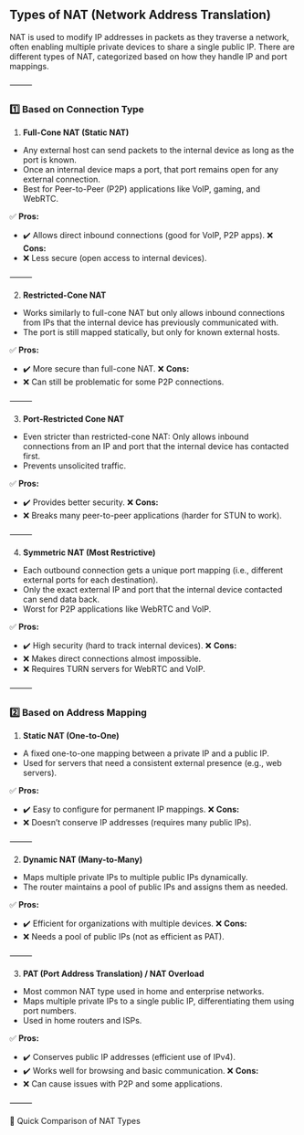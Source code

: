 
## Types of NAT (Network Address Translation)

NAT is used to modify IP addresses in packets as they traverse a network, often enabling multiple private devices to share a single public IP. There are different types of NAT, categorized based on how they handle IP and port mappings.

⸻

### 1️⃣ Based on Connection Type

1. **Full-Cone NAT (Static NAT)**
* Any external host can send packets to the internal device as long as the port is known.
* Once an internal device maps a port, that port remains open for any external connection.
* Best for Peer-to-Peer (P2P) applications like VoIP, gaming, and WebRTC.

✅ **Pros:**
* ✔️ Allows direct inbound connections (good for VoIP, P2P apps).
❌ **Cons:**
* ❌ Less secure (open access to internal devices).

⸻

2. **Restricted-Cone NAT**
* Works similarly to full-cone NAT but only allows inbound connections from IPs that the internal device has previously communicated with.
* The port is still mapped statically, but only for known external hosts.

✅ **Pros:**
* ✔️ More secure than full-cone NAT.
❌ **Cons:**
* ❌ Can still be problematic for some P2P connections.

⸻

3. **Port-Restricted Cone NAT**
* Even stricter than restricted-cone NAT: Only allows inbound connections from an IP and port that the internal device has contacted first.
* Prevents unsolicited traffic.

✅ **Pros:**
* ✔️ Provides better security.
❌ **Cons:**
* ❌ Breaks many peer-to-peer applications (harder for STUN to work).

⸻

4. **Symmetric NAT (Most Restrictive)**
* Each outbound connection gets a unique port mapping (i.e., different external ports for each destination).
* Only the exact external IP and port that the internal device contacted can send data back.
* Worst for P2P applications like WebRTC and VoIP.

✅ **Pros:**
* ✔️ High security (hard to track internal devices).
❌ **Cons:**
* ❌ Makes direct connections almost impossible.
* ❌ Requires TURN servers for WebRTC and VoIP.

⸻

### 2️⃣ Based on Address Mapping

1. **Static NAT (One-to-One)**
* A fixed one-to-one mapping between a private IP and a public IP.
* Used for servers that need a consistent external presence (e.g., web servers).

✅ **Pros:**
* ✔️ Easy to configure for permanent IP mappings.
❌ **Cons:**
* ❌ Doesn’t conserve IP addresses (requires many public IPs).

⸻

2. **Dynamic NAT (Many-to-Many)**
* Maps multiple private IPs to multiple public IPs dynamically.
* The router maintains a pool of public IPs and assigns them as needed.

✅ **Pros:**
* ✔️ Efficient for organizations with multiple devices.
❌ **Cons:**
* ❌ Needs a pool of public IPs (not as efficient as PAT).

⸻

3. **PAT (Port Address Translation) / NAT Overload**
* Most common NAT type used in home and enterprise networks.
* Maps multiple private IPs to a single public IP, differentiating them using port numbers.
* Used in home routers and ISPs.

✅ **Pros:**
* ✔️ Conserves public IP addresses (efficient use of IPv4).
* ✔️ Works well for browsing and basic communication.
❌ **Cons:**
* ❌ Can cause issues with P2P and some applications.

⸻

🔹 Quick Comparison of NAT Types
